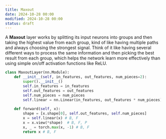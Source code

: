 ```yaml
---
title: Maxout
date: 2024-10-28 00:00
modified: 2024-10-28 00:00
status: draft
---
```


A **Maxout** layer works by splitting its input neurons into groups and then taking the highest value from each group, kind of like having multiple paths and always choosing the strongest signal. Think of it like having several different ways to process the same information and then picking the best result from each group, which helps the network learn more effectively than using simple on/off activation functions like ReLU.

```python
class MaxoutLayer(nn.Module):
    def __init__(self, in_features, out_features, num_pieces=2):
        super().__init__()
        self.in_features = in_features
        self.out_features = out_features
        self.num_pieces = num_pieces
        self.linear = nn.Linear(in_features, out_features * num_pieces)
    
    def forward(self, x):
        shape = [x.shape[0], self.out_features, self.num_pieces]
        x = self.linear(x) # B, F
        x = x.view(*shape)  # B, F, P
        x, _ = torch.max(x, -1) # B, F
        return x # B, F
```
